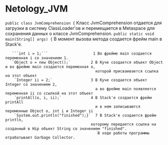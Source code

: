 # Netology_JVM
`public class JvmComprehension {`  Класс JvmComprehension отдается для загрузки в систему ClassLoader'ов
                                   и перемещается в Metaspace для сохранения данных о классе JvmComprehension.
`public static void main(String[] args) {`  В момент вызова метода  создается фрейм main в Stack'е.

       ```int i = 1;```                    1 Во фрейме main создается переменная i со значением 1.
       `Object o = new Object();`         2 В Куче создается объект Object и во фрейме main создается переменная o,
                                            которой присваивается ссылка на этот объект
        `Integer ii = 2;`                 3 В Куче создается объект Integer со значением 2,
                                            а во фрейме main появляется переменная ii со ссылкой на этот объект
        `printAll(o, i, ii);`             4 В Stack'е создается фрейм printAll
                                            и в нем записываются переменные Object o, int i и Integer ii
        `System.out.println("finished");}`  7 В Stack'е создается фрейм println,
                                          которому передается ссылка на созданный в Hip объект String со значением "finished".
                                             В ходе работы программы отрабатывает Garbage Collector.
